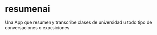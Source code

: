 # resumenai
Una App que resumen y transcribe clases de universidad u todo tipo de conversaciones o exposiciones

